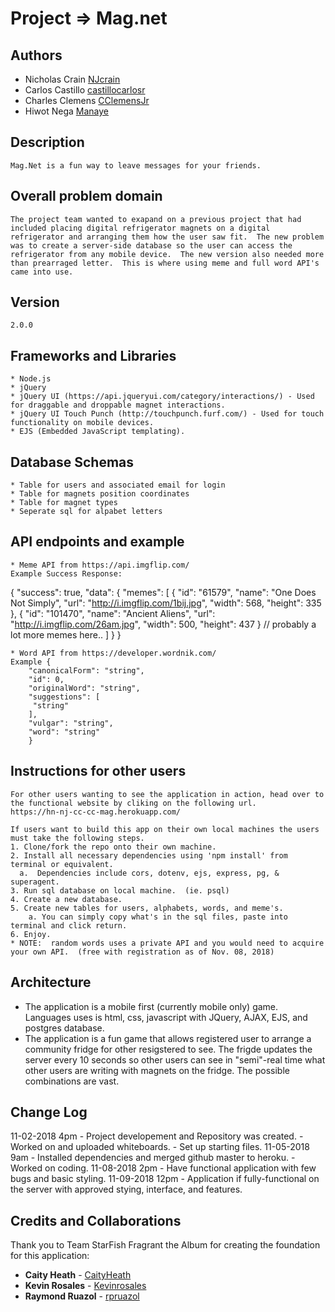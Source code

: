 # Project => Mag.net

## Authors

* Nicholas Crain [NJcrain](https://github.com/NJcrain)
* Carlos Castillo [castillocarlosr](https://github.com/castillocarlosr)
* Charles Clemens [CClemensJr](https://github.com/CClemensJr)
* Hiwot Nega [Manaye](https://github.com/Manaye)

## Description 

    Mag.Net is a fun way to leave messages for your friends.

## Overall problem domain
    The project team wanted to exapand on a previous project that had included placing digital refrigerator magnets on a digital refrigerator and arranging them how the user saw fit.  The new problem was to create a server-side database so the user can access the refrigerator from any mobile device.  The new version also needed more than prearraged letter.  This is where using meme and full word API's came into use.

## Version
    2.0.0 

## Frameworks and Libraries
    * Node.js
    * jQuery
    * jQuery UI (https://api.jqueryui.com/category/interactions/) - Used for draggable and droppable magnet interactions.
    * jQuery UI Touch Punch (http://touchpunch.furf.com/) - Used for touch functionality on mobile devices.
    * EJS (Embedded JavaScript templating).

## Database Schemas
    * Table for users and associated email for login
    * Table for magnets position coordinates
    * Table for magnet types
    * Seperate sql for alpabet letters

## API endpoints and example
    * Meme API from https://api.imgflip.com/
    Example Success Response:
{
    "success": true,
    "data": {
        "memes": [
            {
                "id": "61579",
                "name": "One Does Not Simply",
                "url": "http://i.imgflip.com/1bij.jpg",
                "width": 568,
                "height": 335
            },
            {
                "id": "101470",
                "name": "Ancient Aliens",
                "url": "http://i.imgflip.com/26am.jpg",
                "width": 500,
                "height": 437
            }
            // probably a lot more memes here..
        ]
    }
}
   
    * Word API from https://developer.wordnik.com/
    Example {
        "canonicalForm": "string",
        "id": 0,
        "originalWord": "string",
        "suggestions": [
         "string"
        ],
        "vulgar": "string",
        "word": "string"
        }

## Instructions for other users
    For other users wanting to see the application in action, head over to the functional website by cliking on the following url.  
    https://hn-nj-cc-cc-mag.herokuapp.com/

    If users want to build this app on their own local machines the users must take the following steps.
    1. Clone/fork the repo onto their own machine.
    2. Install all necessary dependencies using 'npm install' from terminal or equivalent.
      a.  Dependencies include cors, dotenv, ejs, express, pg, & superagent.
    3. Run sql database on local machine.  (ie. psql) 
    4. Create a new database.
    5. Create new tables for users, alphabets, words, and meme's. 
        a. You can simply copy what's in the sql files, paste into terminal and click return.
    6. Enjoy.
    * NOTE:  random words uses a private API and you would need to acquire your own API.  (free with registration as of Nov. 08, 2018)    

## Architecture
<!-- Provide a detailed description of the application design. What technologies (languages, libraries, etc) you're using, and any other relevant design information. -->
* The application is a mobile first (currently mobile only) game.  Languages uses is html, css, javascript with JQuery, AJAX, EJS, and postgres database.
* The application is a fun game that allows registered user to arrange a community fridge for other resigstered to see.  The frigde updates the server every 10 seconds so other users can see in "semi"-real time what other users are writing with magnets on the fridge.  The possible combinations are vast.

## Change Log
11-02-2018 4pm - Project developement and Repository was created.
               - Worked on and uploaded whiteboards.
               - Set up starting files.
11-05-2018 9am - Installed dependencies and merged github master to heroku.
               - Worked on coding.
11-08-2018 2pm - Have functional application with few bugs and basic styling.
11-09-2018 12pm - Application if fully-functional on the server with approved stying, interface, and features.

## Credits and Collaborations
Thank you to Team StarFish Fragrant the Album for creating the foundation for this application:
* **Caity Heath** - [CaityHeath](https://github.com/CaityHeath)
* **Kevin Rosales** - [Kevinrosales](https://github.com/Kevinrosales)
* **Raymond Ruazol** - [rpruazol](https://github.com/rpruazol)
